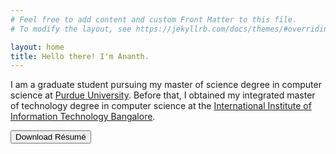 ```yaml
---
# Feel free to add content and custom Front Matter to this file.
# To modify the layout, see https://jekyllrb.com/docs/themes/#overriding-theme-defaults

layout: home
title: Hello there! I'm Ananth.
---
```


I am a graduate student pursuing my master of science degree in computer science at <a target="_blank" rel="noopener noreferrer" href="https://www.purdue.edu/">Purdue University</a>. Before that, I obtained my integrated master of technology degree in computer science at the <a target="_blank" rel="noopener noreferrer" href="https://www.iiitb.ac.in/">International Institute of Information Technology Bangalore</a>.

<a target="_blank" rel="noopener noreferrer" href="{{ site.baseurl }}{{ site.url }}/assets/pdf/resume.pdf"><button class="button">Download Résumé</button></a>